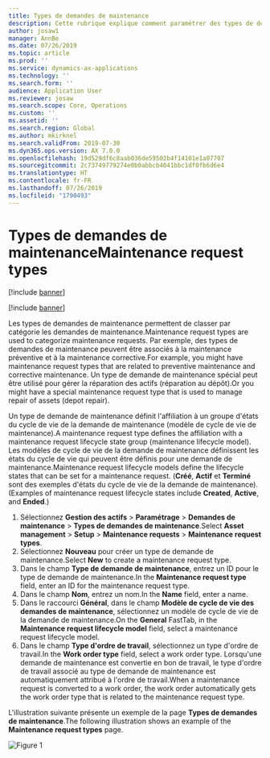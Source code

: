 ```yaml
---
title: Types de demandes de maintenance
description: Cette rubrique explique comment paramétrer des types de demandes de maintenance dans le module Gestion des actifs.
author: josaw1
manager: AnnBe
ms.date: 07/26/2019
ms.topic: article
ms.prod: ''
ms.service: dynamics-ax-applications
ms.technology: ''
ms.search.form: ''
audience: Application User
ms.reviewer: josaw
ms.search.scope: Core, Operations
ms.custom: ''
ms.assetid: ''
ms.search.region: Global
ms.author: mkirknel
ms.search.validFrom: 2019-07-30
ms.dyn365.ops.version: AX 7.0.0
ms.openlocfilehash: 19d529df6c8aab036de59502b4f14101e1a07707
ms.sourcegitcommit: 2c73749779274e0b0abbcb4041bbc1df0fb6d6e4
ms.translationtype: HT
ms.contentlocale: fr-FR
ms.lasthandoff: 07/26/2019
ms.locfileid: "1790493"
---
```

# <a name="maintenance-request-types"></a><span data-ttu-id="aa477-103">Types de demandes de maintenance</span><span class="sxs-lookup"><span data-stu-id="aa477-103">Maintenance request types</span></span>

[!include [banner](../../includes/banner.md)]

[!include [banner](../../includes/preview-banner.md)]

<span data-ttu-id="aa477-104">Les types de demandes de maintenance permettent de classer par catégorie les demandes de maintenance.</span><span class="sxs-lookup"><span data-stu-id="aa477-104">Maintenance request types are used to categorize maintenance requests.</span></span> <span data-ttu-id="aa477-105">Par exemple, des types de demandes de maintenance peuvent être associés à la maintenance préventive et à la maintenance corrective.</span><span class="sxs-lookup"><span data-stu-id="aa477-105">For example, you might have maintenance request types that are related to preventive maintenance and corrective maintenance.</span></span> <span data-ttu-id="aa477-106">Un type de demande de maintenance spécial peut être utilisé pour gérer la réparation des actifs (réparation au dépôt).</span><span class="sxs-lookup"><span data-stu-id="aa477-106">Or you might have a special maintenance request type that is used to manage repair of assets (depot repair).</span></span>

<span data-ttu-id="aa477-107">Un type de demande de maintenance définit l'affiliation à un groupe d'états du cycle de vie de la demande de maintenance (modèle de cycle de vie de maintenance).</span><span class="sxs-lookup"><span data-stu-id="aa477-107">A maintenance request type defines the affiliation with a maintenance request lifecycle state group (maintenance lifecycle model).</span></span> <span data-ttu-id="aa477-108">Les modèles de cycle de vie de la demande de maintenance définissent les états du cycle de vie qui peuvent être définis pour une demande de maintenance.</span><span class="sxs-lookup"><span data-stu-id="aa477-108">Maintenance request lifecycle models define the lifecycle states that can be set for a maintenance request.</span></span> <span data-ttu-id="aa477-109">(**Créé**, **Actif** et **Terminé** sont des exemples d'états du cycle de vie de la demande de maintenance).</span><span class="sxs-lookup"><span data-stu-id="aa477-109">(Examples of maintenance request lifecycle states include **Created**, **Active**, and **Ended**.)</span></span>

1. <span data-ttu-id="aa477-110">Sélectionnez **Gestion des actifs** \> **Paramétrage** \> **Demandes de maintenance** \> **Types de demandes de maintenance**.</span><span class="sxs-lookup"><span data-stu-id="aa477-110">Select **Asset management** \> **Setup** \> **Maintenance requests** \> **Maintenance request types**.</span></span>
2. <span data-ttu-id="aa477-111">Sélectionnez **Nouveau** pour créer un type de demande de maintenance.</span><span class="sxs-lookup"><span data-stu-id="aa477-111">Select **New** to create a maintenance request type.</span></span>
3. <span data-ttu-id="aa477-112">Dans le champ **Type de demande de maintenance**, entrez un ID pour le type de demande de maintenance.</span><span class="sxs-lookup"><span data-stu-id="aa477-112">In the **Maintenance request type** field, enter an ID for the maintenance request type.</span></span>
4. <span data-ttu-id="aa477-113">Dans le champ **Nom**, entrez un nom.</span><span class="sxs-lookup"><span data-stu-id="aa477-113">In the **Name** field, enter a name.</span></span>
5. <span data-ttu-id="aa477-114">Dans le raccourci **Général**, dans le champ **Modèle de cycle de vie des demandes de maintenance**, sélectionnez un modèle de cycle de vie de la demande de maintenance.</span><span class="sxs-lookup"><span data-stu-id="aa477-114">On the **General** FastTab, in the **Maintenance request lifecycle model** field, select a maintenance request lifecycle model.</span></span>
6. <span data-ttu-id="aa477-115">Dans le champ **Type d'ordre de travail**, sélectionnez un type d'ordre de travail.</span><span class="sxs-lookup"><span data-stu-id="aa477-115">In the **Work order type** field, select a work order type.</span></span> <span data-ttu-id="aa477-116">Lorsqu'une demande de maintenance est convertie en bon de travail, le type d'ordre de travail associé au type de demande de maintenance est automatiquement attribué à l'ordre de travail.</span><span class="sxs-lookup"><span data-stu-id="aa477-116">When a maintenance request is converted to a work order, the work order automatically gets the work order type that is related to the maintenance request type.</span></span>

<span data-ttu-id="aa477-117">L'illustration suivante présente un exemple de la page **Types de demandes de maintenance**.</span><span class="sxs-lookup"><span data-stu-id="aa477-117">The following illustration shows an example of the **Maintenance request types** page.</span></span>

![Figure 1](media/07-setup-for-requests.png)
